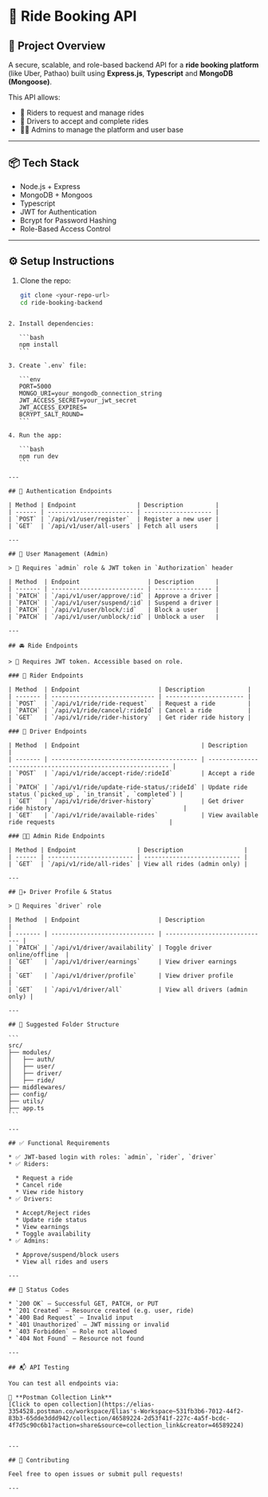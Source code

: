 # 🚖 Ride Booking API

## 🎯 Project Overview

A secure, scalable, and role-based backend API for a **ride booking platform** (like Uber, Pathao) built using **Express.js**, **Typescript** and **MongoDB (Mongoose)**.

This API allows:
- 🧍 Riders to request and manage rides
- 🚗 Drivers to accept and complete rides
- 👨‍💼 Admins to manage the platform and user base

---

## 📦 Tech Stack

- Node.js + Express
- MongoDB + Mongoos
- Typescript
- JWT for Authentication
- Bcrypt for Password Hashing
- Role-Based Access Control

---

## ⚙️ Setup Instructions

1. Clone the repo:
   ```bash
   git clone <your-repo-url>
   cd ride-booking-backend
````

2. Install dependencies:

   ```bash
   npm install
   ```

3. Create `.env` file:

   ```env
   PORT=5000
   MONGO_URI=your_mongodb_connection_string
   JWT_ACCESS_SECRET=your_jwt_secret
   JWT_ACCESS_EXPIRES=
   BCRYPT_SALT_ROUND=
   ```

4. Run the app:

   ```bash
   npm run dev
   ```

---

## 🔐 Authentication Endpoints

| Method | Endpoint                 | Description         |
| ------ | ------------------------ | ------------------- |
| `POST` | `/api/v1/user/register`  | Register a new user |
| `GET`  | `/api/v1/user/all-users` | Fetch all users     |

---

## 👥 User Management (Admin)

> 🔐 Requires `admin` role & JWT token in `Authorization` header

| Method  | Endpoint                   | Description      |
| ------- | -------------------------- | ---------------- |
| `PATCH` | `/api/v1/user/approve/:id` | Approve a driver |
| `PATCH` | `/api/v1/user/suspend/:id` | Suspend a driver |
| `PATCH` | `/api/v1/user/block/:id`   | Block a user     |
| `PATCH` | `/api/v1/user/unblock/:id` | Unblock a user   |

---

## 🚘 Ride Endpoints

> 🔐 Requires JWT token. Accessible based on role.

### 🧍 Rider Endpoints

| Method  | Endpoint                      | Description            |
| ------- | ----------------------------- | ---------------------- |
| `POST`  | `/api/v1/ride/ride-request`   | Request a ride         |
| `PATCH` | `/api/v1/ride/cancel/:rideId` | Cancel a ride          |
| `GET`   | `/api/v1/ride/rider-history`  | Get rider ride history |

### 🚗 Driver Endpoints

| Method  | Endpoint                                  | Description                                                 |
| ------- | ----------------------------------------- | ----------------------------------------------------------- |
| `POST`  | `/api/v1/ride/accept-ride/:rideId`        | Accept a ride                                               |
| `PATCH` | `/api/v1/ride/update-ride-status/:rideId` | Update ride status (`picked_up`, `in_transit`, `completed`) |
| `GET`   | `/api/v1/ride/driver-history`             | Get driver ride history                                     |
| `GET`   | `/api/v1/ride/available-rides`            | View available ride requests                                |

### 👨‍💼 Admin Ride Endpoints

| Method | Endpoint                 | Description                 |
| ------ | ------------------------ | --------------------------- |
| `GET`  | `/api/v1/ride/all-rides` | View all rides (admin only) |

---

## 🧑‍✈️ Driver Profile & Status

> 🔐 Requires `driver` role

| Method  | Endpoint                      | Description                   |
| ------- | ----------------------------- | ----------------------------- |
| `PATCH` | `/api/v1/driver/availability` | Toggle driver online/offline  |
| `GET`   | `/api/v1/driver/earnings`     | View driver earnings          |
| `GET`   | `/api/v1/driver/profile`      | View driver profile           |
| `GET`   | `/api/v1/driver/all`          | View all drivers (admin only) |

---

## 📁 Suggested Folder Structure

```
src/
├── modules/
│   ├── auth/
│   ├── user/
│   ├── driver/
│   ├── ride/
├── middlewares/
├── config/
├── utils/
├── app.ts
```

---

## ✅ Functional Requirements

* ✅ JWT-based login with roles: `admin`, `rider`, `driver`
* ✅ Riders:

  * Request a ride
  * Cancel ride
  * View ride history
* ✅ Drivers:

  * Accept/Reject rides
  * Update ride status
  * View earnings
  * Toggle availability
* ✅ Admins:

  * Approve/suspend/block users
  * View all rides and users

---

## 📮 Status Codes

* `200 OK` – Successful GET, PATCH, or PUT
* `201 Created` – Resource created (e.g. user, ride)
* `400 Bad Request` – Invalid input
* `401 Unauthorized` – JWT missing or invalid
* `403 Forbidden` – Role not allowed
* `404 Not Found` – Resource not found

---

## 📬 API Testing

You can test all endpoints via:

🔗 **Postman Collection Link**
[Click to open collection](https://elias-3354528.postman.co/workspace/Elias's-Workspace~531fb3b6-7012-44f2-83b3-65dde3ddd942/collection/46589224-2d53f41f-227c-4a5f-bcdc-4f7d5c90c6b1?action=share&source=collection_link&creator=46589224)


---

## 🙌 Contributing

Feel free to open issues or submit pull requests!

---
